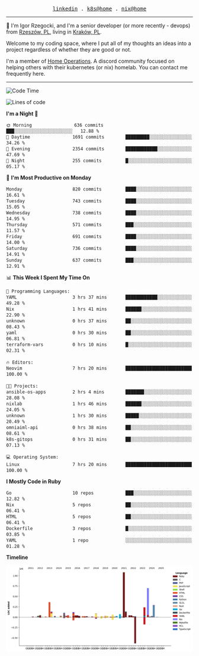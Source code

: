 <p align="center">
  <samp>
    <a href="https://www.linkedin.com/in/ajgon">linkedin</a> .
    <a href="https://github.com/deedee-ops/k8s-gitops">k8s@home</a> .
    <a href="https://github.com/deedee-ops/nixlab">nix@home</a>
  </samp>
</p>

----------------------------------------------------------------

:wave: I'm Igor Rzegocki, and I'm a senior developer (or more recently - devops) from [Rzeszów, PL](https://en.wikipedia.org/wiki/Rzesz%C3%B3w), living in [Kraków, PL](https://en.wikipedia.org/wiki/Krak%C3%B3w).

Welcome to my coding space, where I put all of my thoughts an ideas into a project regardless of whether they are good or not.

I'm a member of [Home Operations](https://discord.gg/home-operations). A discord community focused on helping others with their kubernetes (or nix) homelab. You can contact me frequently here.

----------------------------------------------------------------

<!--START_SECTION:waka-->
![Code Time](http://img.shields.io/badge/Code%20Time-287%20hrs%2032%20mins-blue)

![Lines of code](https://img.shields.io/badge/From%20Hello%20World%20I%27ve%20Written-4.1%20million%20lines%20of%20code-blue)

**I'm a Night 🦉** 

```text
🌞 Morning                636 commits         ███░░░░░░░░░░░░░░░░░░░░░░   12.88 % 
🌆 Daytime                1691 commits        █████████░░░░░░░░░░░░░░░░   34.26 % 
🌃 Evening                2354 commits        ████████████░░░░░░░░░░░░░   47.69 % 
🌙 Night                  255 commits         █░░░░░░░░░░░░░░░░░░░░░░░░   05.17 % 
```
📅 **I'm Most Productive on Monday** 

```text
Monday                   820 commits         ████░░░░░░░░░░░░░░░░░░░░░   16.61 % 
Tuesday                  743 commits         ████░░░░░░░░░░░░░░░░░░░░░   15.05 % 
Wednesday                738 commits         ████░░░░░░░░░░░░░░░░░░░░░   14.95 % 
Thursday                 571 commits         ███░░░░░░░░░░░░░░░░░░░░░░   11.57 % 
Friday                   691 commits         ████░░░░░░░░░░░░░░░░░░░░░   14.00 % 
Saturday                 736 commits         ████░░░░░░░░░░░░░░░░░░░░░   14.91 % 
Sunday                   637 commits         ███░░░░░░░░░░░░░░░░░░░░░░   12.91 % 
```


📊 **This Week I Spent My Time On** 

```text
💬 Programming Languages: 
YAML                     3 hrs 37 mins       ████████████░░░░░░░░░░░░░   49.28 % 
Nix                      1 hrs 41 mins       ██████░░░░░░░░░░░░░░░░░░░   22.90 % 
unknown                  0 hrs 37 mins       ██░░░░░░░░░░░░░░░░░░░░░░░   08.43 % 
yaml                     0 hrs 30 mins       ██░░░░░░░░░░░░░░░░░░░░░░░   06.81 % 
terraform-vars           0 hrs 10 mins       █░░░░░░░░░░░░░░░░░░░░░░░░   02.31 % 

🔥 Editors: 
Neovim                   7 hrs 20 mins       █████████████████████████   100.00 % 

🐱‍💻 Projects: 
ansible-os-apps          2 hrs 4 mins        ███████░░░░░░░░░░░░░░░░░░   28.08 % 
nixlab                   1 hrs 46 mins       ██████░░░░░░░░░░░░░░░░░░░   24.05 % 
unknown                  1 hrs 30 mins       █████░░░░░░░░░░░░░░░░░░░░   20.49 % 
omniaiml-api             0 hrs 38 mins       ██░░░░░░░░░░░░░░░░░░░░░░░   08.61 % 
k8s-gitops               0 hrs 31 mins       ██░░░░░░░░░░░░░░░░░░░░░░░   07.13 % 

💻 Operating System: 
Linux                    7 hrs 20 mins       █████████████████████████   100.00 % 
```

**I Mostly Code in Ruby** 

```text
Go                       10 repos            ███░░░░░░░░░░░░░░░░░░░░░░   12.82 % 
Nix                      5 repos             ██░░░░░░░░░░░░░░░░░░░░░░░   06.41 % 
HTML                     5 repos             ██░░░░░░░░░░░░░░░░░░░░░░░   06.41 % 
Dockerfile               3 repos             █░░░░░░░░░░░░░░░░░░░░░░░░   03.85 % 
YAML                     1 repo              ░░░░░░░░░░░░░░░░░░░░░░░░░   01.28 % 
```



**Timeline**

![Lines of Code chart](https://raw.githubusercontent.com/ajgon/ajgon/master/assets/bar_graph.png)


<!--END_SECTION:waka-->
